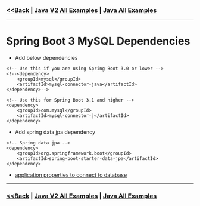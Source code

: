 ### [<<Back](../README.md) | [Java V2 All Examples](https://github.com/avinashbabudonthu/java/blob/master/java-v2/README.md) | [Java All Examples](https://github.com/avinashbabudonthu/java/blob/master/README.md)
------
# Spring Boot 3 MySQL Dependencies
* Add below dependencies
```
<!-- Use this if you are using Spring Boot 3.0 or lower -->
<!--<dependency>
    <groupId>mysql</groupId>
    <artifactId>mysql-connector-java</artifactId>
</dependency>-->

<!-- Use this for Spring Boot 3.1 and higher -->
<dependency>
    <groupId>com.mysql</groupId>
    <artifactId>mysql-connector-j</artifactId>
</dependency>
```
* Add spring data jpa dependency
```
<!-- Spring data jpa -->
<dependency>
    <groupId>org.springframework.boot</groupId>
    <artifactId>spring-boot-starter-data-jpa</artifactId>
</dependency>
```
* [application properties to connect to database](../README.md#Spring-boot-application-properties-to-connect-to-mysql-database)
------
### [<<Back](../README.md) | [Java V2 All Examples](https://github.com/avinashbabudonthu/java/blob/master/java-v2/README.md) | [Java All Examples](https://github.com/avinashbabudonthu/java/blob/master/README.md)